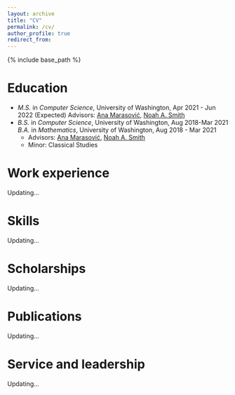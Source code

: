 ```yaml
---
layout: archive
title: "CV"
permalink: /cv/
author_profile: true
redirect_from: 
---
```


{% include base_path %}

Education
======
* *M.S.* in *Computer Science*, University of Washington, Apr 2021 - Jun 2022 (Expected)
  Advisors: [Ana Marasović](https://www.anamarasovic.com/), [Noah A. Smith](https://homes.cs.washington.edu/~nasmith/)
* *B.S.* in *Computer Science*, University of Washington, Aug 2018-Mar 2021
  *B.A.* in *Mathematics*, University of Washington, Aug 2018 - Mar 2021
  - Advisors: [Ana Marasović](https://www.anamarasovic.com/), [Noah A. Smith](https://homes.cs.washington.edu/~nasmith/)
  - Minor: Classical Studies


Work experience
======
Updating...
  
Skills
======
Updating...

Scholarships
======
Updating...

Publications
======
Updating...
  <!-- <ul>{% for post in site.publications %}
    {% include archive-single-cv.html %}
  {% endfor %}</ul> -->
  
Service and leadership
======
Updating...
